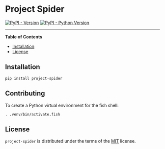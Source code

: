 # Project Spider

[![PyPI - Version](https://img.shields.io/pypi/v/project-spider.svg)](https://pypi.org/project/project-spider)
[![PyPI - Python Version](https://img.shields.io/pypi/pyversions/project-spider.svg)](https://pypi.org/project/project-spider)

-----

**Table of Contents**

- [Installation](#installation)
- [License](#license)

## Installation

```console
pip install project-spider
```

## Contributing

To create a Python virtual environment for the fish shell:

```console
. .venv/bin/activate.fish
```

## License

`project-spider` is distributed under the terms of the [MIT](https://spdx.org/licenses/MIT.html) license.
